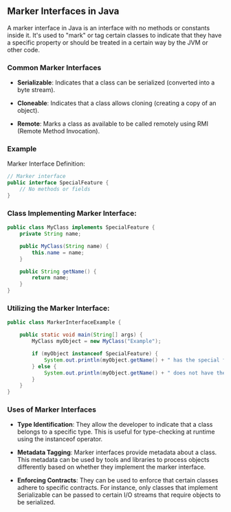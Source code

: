 ## Marker Interfaces in Java
A marker interface in Java is an interface with no methods or constants inside it. It's used to "mark" or tag certain classes to indicate that they have a specific property or should be treated in a certain way by the JVM or other code.

### Common Marker Interfaces
- **Serializable**: Indicates that a class can be serialized (converted into a byte stream).

- **Cloneable**: Indicates that a class allows cloning (creating a copy of an object).

- **Remote**: Marks a class as available to be called remotely using RMI (Remote Method Invocation).

### Example
Marker Interface Definition:

```java
// Marker interface
public interface SpecialFeature {
    // No methods or fields
}
```


### Class Implementing Marker Interface:

```java
public class MyClass implements SpecialFeature {
    private String name;

    public MyClass(String name) {
        this.name = name;
    }

    public String getName() {
        return name;
    }
}
```


### Utilizing the Marker Interface:

```java
public class MarkerInterfaceExample {

    public static void main(String[] args) {
        MyClass myObject = new MyClass("Example");

        if (myObject instanceof SpecialFeature) {
            System.out.println(myObject.getName() + " has the special feature!");
        } else {
            System.out.println(myObject.getName() + " does not have the special feature.");
        }
    }
}
```

### Uses of Marker Interfaces

- **Type Identification**: They allow the developer to indicate that a class belongs to a specific type. This is useful for type-checking at runtime using the instanceof operator.

- **Metadata Tagging**: Marker interfaces provide metadata about a class. This metadata can be used by tools and libraries to process objects differently based on whether they implement the marker interface.

- **Enforcing Contracts**: They can be used to enforce that certain classes adhere to specific contracts. For instance, only classes that implement Serializable can be passed to certain I/O streams that require objects to be serialized.
